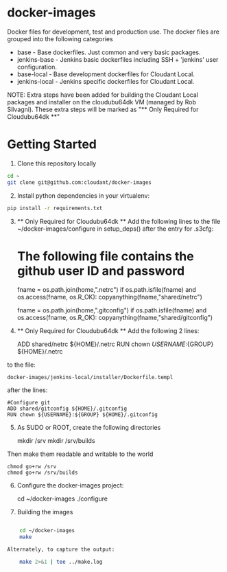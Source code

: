 docker-images
=============

Docker files for development, test and production use. The docker files are grouped into the following categories

* base - Base dockerfiles. Just common and very basic packages.
* jenkins-base - Jenkins basic dockerfiles including SSH + 'jenkins' user configuration.
* base-local - Base development dockerfiles for Cloudant Local.
* jenkins-local - Jenkins specific dockerfiles for Cloudant Local.

NOTE: Extra steps have been added for building the Cloudant Local packages and
	  installer on the cloudubu64dk VM (managed by Rob Silvagni). These extra 
	  steps will be marked as "** Only Required for Cloudubu64dk **"

Getting Started
===============

1) Clone this repository locally
```bash
cd ~
git clone git@github.com:cloudant/docker-images
```

2) Install python dependencies in your virtualenv:
```bash
pip install -r requirements.txt
```

3) ** Only Required for Cloudubu64dk **
Add the following lines to the file ~/docker-images/configure in 
setup_deps() after the entry for .s3cfg:

	# The following file contains the github user ID and password
	fname = os.path.join(home,".netrc")
	if os.path.isfile(fname) and os.access(fname, os.R_OK):
		copyanything(fname,"shared/netrc")

	fname = os.path.join(home,".gitconfig")
	if os.path.isfile(fname) and os.access(fname, os.R_OK):
	    copyanything(fname,"shared/gitconfig")

4) ** Only Required for Cloudubu64dk **
Add the following 2 lines:

	ADD shared/netrc ${HOME}/.netrc
	RUN chown ${USERNAME}:${GROUP} ${HOME}/.netrc

to the file:

	docker-images/jenkins-local/installer/Dockerfile.templ

after the lines:

	#Configure git
	ADD shared/gitconfig ${HOME}/.gitconfig
	RUN chown ${USERNAME}:${GROUP} ${HOME}/.gitconfig

5) As SUDO or ROOT, create the following directories

	mkdir /srv
	mkdir /srv/builds

Then make them readable and writable to the world

	chmod go+rw /srv
	chmod go+rw /srv/builds

6) Configure the docker-images project:

	cd ~/docker-images
	./configure

7) Building the images
```bash

	cd ~/docker-images
	make

Alternately, to capture the output:

	make 2>&1 | tee ../make.log

```
